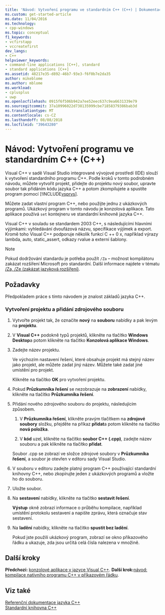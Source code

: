 ```yaml
---
title: 'Návod: Vytvoření programu ve standardním C++ (C++) | Dokumentace Microsoftu'
ms.custom: get-started-article
ms.date: 11/04/2016
ms.technology:
- cpp-windows
ms.topic: conceptual
f1_keywords:
- vcfirstapp
- vccreatefirst
dev_langs:
- C++
helpviewer_keywords:
- command-line applications [C++], standard
- standard applications [C++]
ms.assetid: 48217e35-d892-46b7-93e3-f6f0b7e2da35
author: mikeblome
ms.author: mblome
ms.workload:
- cplusplus
- uwp
ms.openlocfilehash: 0915f6f506b942a7ee52eec637c9ea6631339e79
ms.sourcegitcommit: 37a10996022d738135999cbe71858379386bab3d
ms.translationtype: MT
ms.contentlocale: cs-CZ
ms.lasthandoff: 08/08/2018
ms.locfileid: "39643280"
---
```

# <a name="walkthrough-creating-a-standard-c-program-c"></a>Návod: Vytvoření programu ve standardním C++ (C++)
Visual C++ v sadě Visual Studio integrované vývojové prostředí (IDE) slouží k vytvoření standardního programu C++. Podle kroků v tomto podrobném návodu, můžete vytvořit projekt, přidejte do projektu nový soubor, upravte soubor tak přidáním kódu jazyka C++ a potom zkompilujete a spustíte program pomocí [!INCLUDE[vsprvs](../assembler/masm/includes/vsprvs_md.md)].  
  
 Můžete zadat vlastní program C++, nebo použijte jednu z ukázkových programů. Ukázkový program v tomto návodu je konzolová aplikace. Tato aplikace používá `set` kontejneru ve standardní knihovně jazyka C++.  
  
 Visual C++ v souladu se standardem 2003 C++, s následujícími hlavními výjimkami: vyhledávání dvoufázová názvu, specifikace výjimek a export. Kromě toho Visual C++ podporuje několik funkcí C ++ 0 x, například výrazy lambda, auto, static_assert, odkazy rvalue a externí šablony.  
  
> [!NOTE]
>  Pokud dodržování standardu je potřeba použít `/Za` – možnost kompilátoru zakázat rozšíření Microsoft pro standardní. Další informace najdete v tématu [/Za, /Ze (zakázat jazyková rozšíření)](../build/reference/za-ze-disable-language-extensions.md).  
  
## <a name="prerequisites"></a>Požadavky  
 Předpokladem práce s tímto návodem je znalost základů jazyka C++.  
  
### <a name="to-create-a-project-and-add-a-source-file"></a>Vytvoření projektu a přidání zdrojového souboru  
  
1.  Vytvořte projekt tak, že označíte **nový** na **souboru** nabídky a pak levým na **projektu**.  
  
2.  V **Visual C++** podokně typů projektů, klikněte na tlačítko **Windows Desktop**a potom klikněte na tlačítko **Konzolová aplikace Windows**.  
  
3.  Zadejte název projektu.  
  
     Ve výchozím nastavení řešení, které obsahuje projekt má stejný název jako projekt, ale můžete zadat jiný název. Můžete také zadat jiné umístění pro projekt.  
  
     Klikněte na tlačítko **OK** pro vytvoření projektu.  
  
4.  Pokud **Průzkumníka řešení** se nezobrazuje na **zobrazení** nabídky, klikněte na tlačítko **Průzkumníka řešení**.  
  
5.  Přidání nového zdrojového souboru do projektu, následujícím způsobem.  
  
    1.  V **Průzkumníka řešení**, klikněte pravým tlačítkem na **zdrojové soubory** složku, přejděte na příkaz **přidat**a potom klikněte na tlačítko **nová položka**.  
  
    2.  V **kód** uzel, klikněte na tlačítko **soubor C++ (.cpp)**, zadejte název souboru a pak klikněte na tlačítko **přidat**.  
  
     Soubor .cpp se zobrazí ve složce zdrojové soubory v **Průzkumníka řešení**, a soubor je otevřen v editoru sady Visual Studio.  
  
6.  V souboru v editoru zadejte platný program C++ používající standardní knihovny C++, nebo zkopírujte jeden z ukázkových programů a vložte ho do souboru.  
  
7.  Uložte soubor.  
  
8. Na **sestavení** nabídky, klikněte na tlačítko **sestavit řešení**.  
  
     **Výstup** okně zobrazí informace o průběhu kompilace, například umístění protokolu sestavení a napište zprávu, která označuje stav sestavení.  
  
9. Na **ladění** nabídky, klikněte na tlačítko **spustit bez ladění**.  
  
     Pokud jste použili ukázkový program, zobrazí se okno příkazového řádku a ukazuje, zda jsou určitá celá čísla nalezena v množině.  
  
## <a name="next-steps"></a>Další kroky  
 **Předchozí:** [konzolové aplikace v jazyce Visual C++](../windows/console-applications-in-visual-cpp.md). **Další krok:**[návod: kompilace nativního programu C++ v příkazovém řádku](../build/walkthrough-compiling-a-native-cpp-program-on-the-command-line.md).  
  
## <a name="see-also"></a>Viz také  
 [Referenční dokumentace jazyka C++](../cpp/cpp-language-reference.md)   
 [Standardní knihovna C++](../standard-library/cpp-standard-library-reference.md)